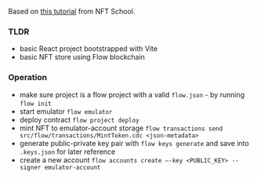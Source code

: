 Based on [this tutorial](https://nftschool.dev/tutorial/flow-nft-marketplace/#building-pet-store) from NFT School.

### TLDR

- basic React project bootstrapped with Vite
- basic NFT store using Flow blockchain

### Operation

- make sure project is a flow project with a valid `flow.json` - by running `flow init`
- start emulator `flow emulator`
- deploy contract `flow project deploy`
- mint NFT to emulator-account storage `flow transactions send src/flow/transactions/MintToken.cdc <json-metadata>`
- generate public-private key pair with `flow keys generate` and save into `.keys.json` for later reference
- create a new account `flow accounts create —-key <PUBLIC_KEY> --signer emulator-account`
